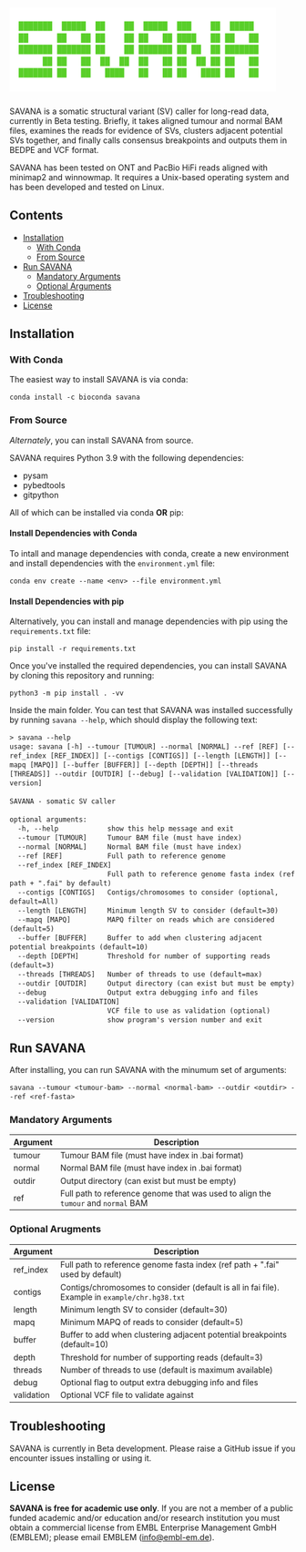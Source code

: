 # ![SAVANA](/docs/SAVANA_logo_transparent.png)

SAVANA is a somatic structural variant (SV) caller for long-read data, currently in Beta testing. Briefly, it takes aligned tumour and normal BAM files, examines the reads for evidence of SVs, clusters adjacent potential SVs together, and finally calls consensus breakpoints and outputs them in BEDPE and VCF format.

SAVANA has been tested on ONT and PacBio HiFi reads aligned with minimap2 and winnowmap. It requires a Unix-based operating system and has been developed and tested on Linux.

## Contents
* [Installation](#installation)
  + [With Conda](#with-conda)
  + [From Source](#from-source)
* [Run SAVANA](#run-savana)
  + [Mandatory Arguments](#mandatory-arguments)
  + [Optional Arguments](#optional-arguments)
* [Troubleshooting](#troubleshooting)
* [License](#license)

## Installation

### With Conda 

The easiest way to install SAVANA is via conda:
```
conda install -c bioconda savana
```

### From Source 

_Alternately_, you can install SAVANA from source.

SAVANA requires Python 3.9 with the following dependencies:
- pysam
- pybedtools
- gitpython

All of which can be installed via conda __OR__ pip:
#### Install Dependencies with Conda 
To intall and manage dependencies with conda, create a new environment and install dependencies with the `environment.yml` file:
```
conda env create --name <env> --file environment.yml
```
#### Install Dependencies with pip
Alternatively, you can install and manage dependencies with pip using the `requirements.txt` file:
```
pip install -r requirements.txt
```

Once you've installed the required dependencies, you can install SAVANA by cloning this repository and running:
```
python3 -m pip install . -vv
```
Inside the main folder. You can test that SAVANA was installed successfully by running `savana --help`, which should display the following text:
```
> savana --help
usage: savana [-h] --tumour [TUMOUR] --normal [NORMAL] --ref [REF] [--ref_index [REF_INDEX]] [--contigs [CONTIGS]] [--length [LENGTH]] [--mapq [MAPQ]] [--buffer [BUFFER]] [--depth [DEPTH]] [--threads [THREADS]] --outdir [OUTDIR] [--debug] [--validation [VALIDATION]] [--version]

SAVANA - somatic SV caller

optional arguments:
  -h, --help            show this help message and exit
  --tumour [TUMOUR]     Tumour BAM file (must have index)
  --normal [NORMAL]     Normal BAM file (must have index)
  --ref [REF]           Full path to reference genome
  --ref_index [REF_INDEX]
                        Full path to reference genome fasta index (ref path + ".fai" by default)
  --contigs [CONTIGS]   Contigs/chromosomes to consider (optional, default=All)
  --length [LENGTH]     Minimum length SV to consider (default=30)
  --mapq [MAPQ]         MAPQ filter on reads which are considered (default=5)
  --buffer [BUFFER]     Buffer to add when clustering adjacent potential breakpoints (default=10)
  --depth [DEPTH]       Threshold for number of supporting reads (default=3)
  --threads [THREADS]   Number of threads to use (default=max)
  --outdir [OUTDIR]     Output directory (can exist but must be empty)
  --debug               Output extra debugging info and files
  --validation [VALIDATION]
                        VCF file to use as validation (optional)
  --version             show program's version number and exit
```

## Run SAVANA

After installing, you can run SAVANA with the minumum set of arguments:
```
savana --tumour <tumour-bam> --normal <normal-bam> --outdir <outdir> --ref <ref-fasta>
```
### Mandatory Arguments
Argument|Description
---|---
tumour|Tumour BAM file (must have index in .bai format)
normal|Normal BAM file (must have index in .bai format)
outdir|Output directory (can exist but must be empty)
ref|Full path to reference genome that was used to align the `tumour` and `normal` BAM

### Optional Arugments
Argument|Description
---|---
ref_index|Full path to reference genome fasta index (ref path + ".fai" used by default)
contigs|Contigs/chromosomes to consider (default is all in fai file). Example in `example/chr.hg38.txt`
length|Minimum length SV to consider (default=30)
mapq|Minimum MAPQ of reads to consider (default=5)
buffer|Buffer to add when clustering adjacent potential breakpoints (default=10)
depth|Threshold for number of supporting reads (default=3)
threads|Number of threads to use (default is maximum available)
debug|Optional flag to output extra debugging info and files
validation|Optional VCF file to validate against

## Troubleshooting

SAVANA is currently in Beta development. Please raise a GitHub issue if you encounter issues installing or using it.

## License
**SAVANA is free for academic use only**. If you are not a member of a public funded academic and/or education and/or research institution you must obtain a commercial license from EMBL Enterprise Management GmbH (EMBLEM); please email EMBLEM (info@embl-em.de).
